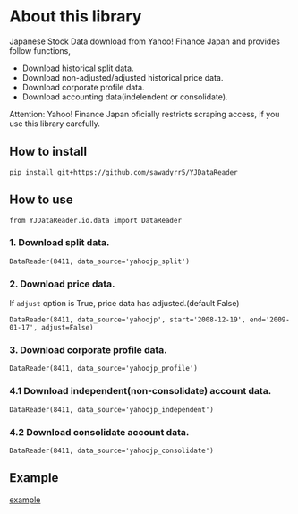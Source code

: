 # About this library
Japanese Stock Data download from Yahoo! Finance Japan and provides follow functions,
- Download historical split data.
- Download non-adjusted/adjusted historical price data.
- Download corporate profile data.
- Download accounting data(indelendent or consolidate).

Attention: Yahoo! Finance Japan oficially restricts scraping access, if you use this library carefully.


## How to install
```
pip install git+https://github.com/sawadyrr5/YJDataReader
```

## How to use
```
from YJDataReader.io.data import DataReader
```

### 1. Download split data.
```
DataReader(8411, data_source='yahoojp_split')
```

### 2. Download price data.
If `adjust` option is True, price data has adjusted.(default False)
```
DataReader(8411, data_source='yahoojp', start='2008-12-19', end='2009-01-17', adjust=False)
```

### 3. Download corporate profile data.
```
DataReader(8411, data_source='yahoojp_profile')
```

### 4.1 Download independent(non-consolidate) account data.
```
DataReader(8411, data_source='yahoojp_independent')
```

### 4.2 Download consolidate account data.
```
DataReader(8411, data_source='yahoojp_consolidate')
```

## Example
[example](example.ipynb)
